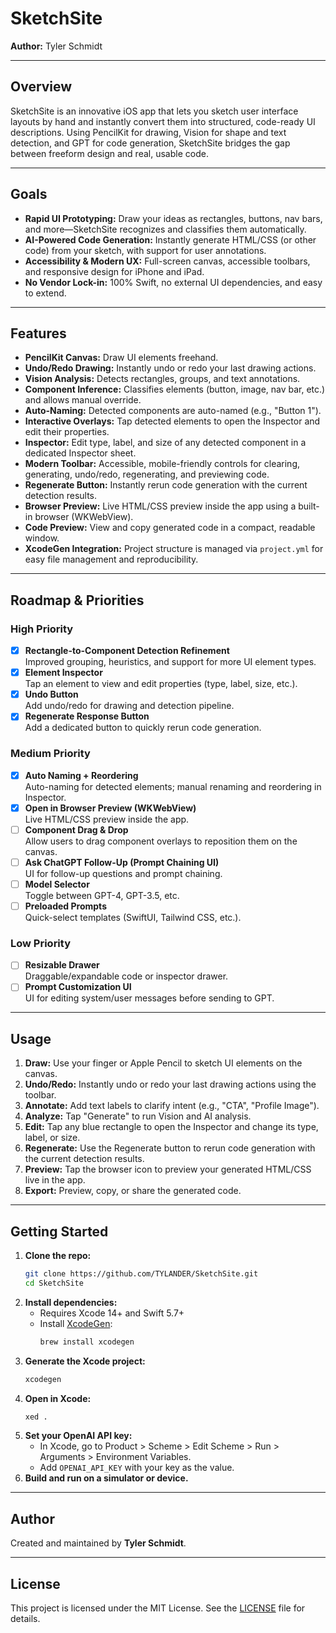 # SketchSite

**Author:** Tyler Schmidt

---

## Overview

SketchSite is an innovative iOS app that lets you sketch user interface layouts by hand and instantly convert them into structured, code-ready UI descriptions. Using PencilKit for drawing, Vision for shape and text detection, and GPT for code generation, SketchSite bridges the gap between freeform design and real, usable code.

---

## Goals
- **Rapid UI Prototyping:** Draw your ideas as rectangles, buttons, nav bars, and more—SketchSite recognizes and classifies them automatically.
- **AI-Powered Code Generation:** Instantly generate HTML/CSS (or other code) from your sketch, with support for user annotations.
- **Accessibility & Modern UX:** Full-screen canvas, accessible toolbars, and responsive design for iPhone and iPad.
- **No Vendor Lock-in:** 100% Swift, no external UI dependencies, and easy to extend.

---

## Features
- **PencilKit Canvas:** Draw UI elements freehand.
- **Undo/Redo Drawing:** Instantly undo or redo your last drawing actions.
- **Vision Analysis:** Detects rectangles, groups, and text annotations.
- **Component Inference:** Classifies elements (button, image, nav bar, etc.) and allows manual override.
- **Auto-Naming:** Detected components are auto-named (e.g., "Button 1").
- **Interactive Overlays:** Tap detected elements to open the Inspector and edit their properties.
- **Inspector:** Edit type, label, and size of any detected component in a dedicated Inspector sheet.
- **Modern Toolbar:** Accessible, mobile-friendly controls for clearing, generating, undo/redo, regenerating, and previewing code.
- **Regenerate Button:** Instantly rerun code generation with the current detection results.
- **Browser Preview:** Live HTML/CSS preview inside the app using a built-in browser (WKWebView).
- **Code Preview:** View and copy generated code in a compact, readable window.
- **XcodeGen Integration:** Project structure is managed via `project.yml` for easy file management and reproducibility.

---

## Roadmap & Priorities

### High Priority
- [x] **Rectangle-to-Component Detection Refinement**  
  Improved grouping, heuristics, and support for more UI element types.
- [x] **Element Inspector**  
  Tap an element to view and edit properties (type, label, size, etc.).
- [x] **Undo Button**  
  Add undo/redo for drawing and detection pipeline.
- [x] **Regenerate Response Button**  
  Add a dedicated button to quickly rerun code generation.

### Medium Priority
- [x] **Auto Naming + Reordering**  
  Auto-naming for detected elements; manual renaming and reordering in Inspector.
- [x] **Open in Browser Preview (WKWebView)**  
  Live HTML/CSS preview inside the app.
- [ ] **Component Drag & Drop**  
  Allow users to drag component overlays to reposition them on the canvas.
- [ ] **Ask ChatGPT Follow-Up (Prompt Chaining UI)**  
  UI for follow-up questions and prompt chaining.
- [ ] **Model Selector**  
  Toggle between GPT-4, GPT-3.5, etc.
- [ ] **Preloaded Prompts**  
  Quick-select templates (SwiftUI, Tailwind CSS, etc.).

### Low Priority
- [ ] **Resizable Drawer**  
  Draggable/expandable code or inspector drawer.
- [ ] **Prompt Customization UI**  
  UI for editing system/user messages before sending to GPT.

---

## Usage
1. **Draw:** Use your finger or Apple Pencil to sketch UI elements on the canvas.
2. **Undo/Redo:** Instantly undo or redo your last drawing actions using the toolbar.
3. **Annotate:** Add text labels to clarify intent (e.g., "CTA", "Profile Image").
4. **Analyze:** Tap "Generate" to run Vision and AI analysis.
5. **Edit:** Tap any blue rectangle to open the Inspector and change its type, label, or size.
6. **Regenerate:** Use the Regenerate button to rerun code generation with the current detection results.
7. **Preview:** Tap the browser icon to preview your generated HTML/CSS live in the app.
8. **Export:** Preview, copy, or share the generated code.

---

## Getting Started
1. **Clone the repo:**
   ```bash
   git clone https://github.com/TYLANDER/SketchSite.git
   cd SketchSite
   ```
2. **Install dependencies:**
   - Requires Xcode 14+ and Swift 5.7+
   - Install [XcodeGen](https://github.com/yonaskolb/XcodeGen):
     ```bash
     brew install xcodegen
     ```
3. **Generate the Xcode project:**
   ```bash
   xcodegen
   ```
4. **Open in Xcode:**
   ```bash
   xed .
   ```
5. **Set your OpenAI API key:**
   - In Xcode, go to Product > Scheme > Edit Scheme > Run > Arguments > Environment Variables.
   - Add `OPENAI_API_KEY` with your key as the value.
6. **Build and run on a simulator or device.**

---

## Author

Created and maintained by **Tyler Schmidt**.

---

## License

This project is licensed under the MIT License. See the [LICENSE](LICENSE) file for details.
